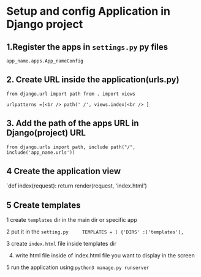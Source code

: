 # Setup and config Application in Django project
## 1.Register the apps in  `settings.py` py files

`app_name.apps.App_nameConfig`


## 2. Create URL inside the application(urls.py)

`from django.url import path
 from . import views`

`urlpatterns =[<br />
    path(' /', views.index)<br />
]`

## 3. Add the path of the apps URL in Django(project) URL

`from django.urls import path, include
path("/", include('app_name.urls'))`

## 4 Create the application view

`def index(request):
  return render(request, 'index.html')

## 5 Create templates

1  create `templates` dir in the main dir or specific app

2 put it in the `setting.py     TEMPLATES = [ {'DIRS' :['templates'],` 
 
3 create `index.html` file inside templates dir

4. write html file inside of index.html file you want to display in the screen

5 run the application using `python3 manage.py runserver`
